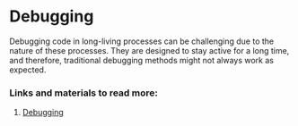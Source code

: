 # Debugging

Debugging code in long-living processes can be challenging due to the nature of these processes. They are designed to stay active for a long time, and therefore, traditional debugging methods might not always work as expected.

### Links and materials to read more:
1. [Debugging](https://spiral.dev/docs/basics-debug/current/en)